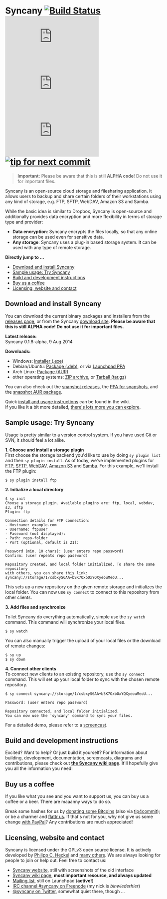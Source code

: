 Syncany [![Build Status](https://travis-ci.org/syncany/syncany.svg?branch=master)](https://travis-ci.org/syncany/syncany) [![Coverage Status](https://api.syncany.org/badge/coverage.php)](https://syncany.org/reports/coverage/) [![Test Status](https://api.syncany.org/badge/tests.php)](https://syncany.org/reports/tests/) [![Lines of Code](https://api.syncany.org/badge/lines.php)](https://syncany.org/reports/cloc.xml) [![tip for next commit](http://tip4commit.com/projects/822.svg)](http://tip4commit.com/github/syncany/syncany)
=======
> **Important:** Please be aware that this is still **ALPHA code**! Do not use it
                 for important files.

Syncany is an open-source cloud storage and filesharing application. It allows
users to backup and share certain folders of their workstations using any kind
of storage, e.g. FTP, SFTP, WebDAV, Amazon S3 and Samba.

While the basic idea is similar to Dropbox, Syncany is
open-source and additionally provides data encryption and more flexibility in
terms of storage type and provider:

- **Data encryption**: Syncany encrypts the files locally, so that any online
  storage can be used even for sensitive data.  
- **Any storage**: Syncany uses a plug-in based storage system. It can
  be used with any type of remote storage.


**Directly jump to ...**

- [Download and install Syncany](#download-and-install-syncany)
- [Sample usage: Try Syncany](#sample-usage-try-syncany)
- [Build and development instructions](#build-and-development-instructions)
- [Buy us a coffee](#buy-us-a-coffee)
- [Licensing, website and contact](#licensing-website-and-contact)


Download and install Syncany
----------------------------
You can download the current binary packages and installers from the [releases page](https://github.com/syncany/syncany/releases), or from the Syncany [download site](http://syncany.org/dist/). **Please be aware that this is still ALPHA code! Do not use it for important files.**

**Latest release:**   
Syncany 0.1.8-alpha, 9 Aug 2014

**Downloads:**   
- Windows: [Installer (.exe)](https://syncany.org/dist/releases/syncany-0.1.8-alpha.exe)
- Debian/Ubuntu: [Package (.deb)](https://syncany.org/dist/releases/syncany_0.1.8.alpha_all.deb), or via [Launchpad PPA](https://launchpad.net/~syncany/+archive/release)
- Arch Linux: [Package (AUR)](https://aur.archlinux.org/packages/syncany/)
- other operating systems: [ZIP archive](https://syncany.org/dist/releases/syncany-0.1.8-alpha.zip), or [Tarball (tar.gz)](https://syncany.org/dist/releases/syncany-0.1.8-alpha.tar.gz)

You can also check out the [snapshot releases](https://www.syncany.org/dist/snapshots/), the [PPA for snapshots](https://launchpad.net/~syncany/+archive/snapshot), and the [snapshot AUR package](https://aur.archlinux.org/packages/syncany-git/).

Quick [install and usage instructions](https://github.com/syncany/syncany/wiki/CLI-quick-howto) can be found in the wiki.   
If you like it a bit more detailed, [there's lots more you can explore](https://github.com/syncany/syncany/wiki).


Sample usage: Try Syncany
-------------------------

Usage is pretty similar to a version control system. If you have used Git or
SVN, it should feel a lot alike.

**1. Choose and install a storage plugin**   
First choose the storage backend you'd like to use by doing `sy plugin list` and then `sy plugin install`. As of today, we've implemented plugins for [FTP](https://github.com/syncany/syncany-plugin-ftp), [SFTP](https://github.com/syncany/syncany-plugin-sftp), [WebDAV](https://github.com/syncany/syncany-plugin-webdav), [Amazon S3](https://github.com/syncany/syncany-plugin-s3) and [Samba](https://github.com/syncany/syncany-plugin-samba). For this example, we'll install the FTP plugin:
```
$ sy plugin install ftp
```

**2. Initialize a local directory**

```
$ sy init
Choose a storage plugin. Available plugins are: ftp, local, webdav, s3, sftp
Plugin: ftp

Connection details for FTP connection:
- Hostname: example.com
- Username: ftpuser
- Password (not displayed): 
- Path: repo-folder
- Port (optional, default is 21): 

Password (min. 10 chars): (user enters repo password)
Confirm: (user repeats repo password)

Repository created, and local folder initialized. To share the same repository
with others, you can share this link: syncany://storage/1/csbxyS6AA+bSK7OxbOxYQXyeouMeoU...
```
        
This sets up a new repository on the given remote storage and initializes the
local folder. You can now use `sy connect` to connect to this repository
from other clients.

**3. Add files and synchronize**

To let Syncany do everything automatically, simple use the `sy watch` command. 
This command will synchronize your local files. 

```
$ sy watch 
```

You can also manually trigger the upload of your local files or the download of remote changes:

```
$ sy up
$ sy down
```

**4. Connect other clients**   
To connect new clients to an existing repository, use the `sy connect` command.
This will set up your local folder to sync with the chosen remote repository.

```
$ sy connect syncany://storage/1/csbxyS6AA+bSK7OxbOxYQXyeouMeoU...

Password: (user enters repo password)

Repository connected, and local folder initialized.
You can now use the 'syncany' command to sync your files.
```

For a detailed demo, please refer to a [screencast](https://github.com/syncany/syncany/wiki/Documentation).


Build and development instructions
----------------------------------
Excited? Want to help? Or just build it yourself? For information about building, development, documentation, screencasts, diagrams and contributions, please check out **[the Syncany wiki page](https://github.com/syncany/syncany/wiki)**. It'll hopefully give you all the information you need!


Buy us a coffee
---------------
If you like what you see and you want to support us, you can buy us a coffee or a beer. There are maaanny ways to do so.

Break some hashes for us by [donating some Bitcoins](https://blockchain.info/address/1626wjrw3uWk9adyjCfYwafw4sQWujyjn8) (also via [tip4commit](http://tip4commit.com/github/syncany/syncany)); or be a charmer and [flattr us](https://flattr.com/thing/290043/Syncany). If that's not for you, why not give us some change [with PayPal](http://www.syncany.org/donate.html)? Any contributions are much appreciated! 

 
Licensing, website and contact
------------------------------

Syncany is licensed under the GPLv3 open source license. It is actively developed by [Philipp C. Heckel](http://blog.philippheckel.com/) and [many others](https://github.com/syncany/syncany/graphs/contributors). We are always looking for people to join or help out. Feel free to contact us:

- [Syncany website](https://www.syncany.org/), still with screenshots of the old interface
- [Syncany wiki page](https://github.com/syncany/syncany/wiki), **most important resource, and always updated**
- [Mailing list](https://launchpad.net/~syncany-team), still on Launchpad (**active!**)
- [IRC channel #syncany on Freenode](https://webchat.freenode.net/?channels=syncany) (my nick is *binwiederhier*)
- [@syncany on Twitter](https://twitter.com/#!/syncany), somewhat quiet there, though ...
